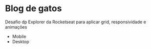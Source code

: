 # Blog de gatos

Desafio dp Explorer da Rocketseat para aplicar grid, responsividade e animações

- Mobile
- Desktop
